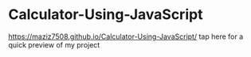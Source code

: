 # Calculator-Using-JavaScript
https://maziz7508.github.io/Calculator-Using-JavaScript/ tap here for a quick preview of my project
